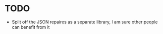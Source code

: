 # TODO 

* Split off the JSON repaires as a separate library, I am sure other people can benefit from it 

